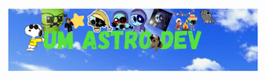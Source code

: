 <p align="center">
<img src="https://raw.githubusercontent.com/umastrodev12/umastrodev12/main/um_astro_dev.png">
</p>

